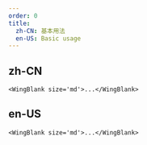 ```yaml
---
order: 0
title:
  zh-CN: 基本用法
  en-US: Basic usage
---
```


## zh-CN

`<WingBlank size='md'>...</WingBlank>`

## en-US

`<WingBlank size='md'>...</WingBlank>`

